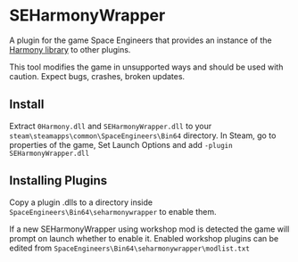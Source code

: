 # SEHarmonyWrapper

A plugin for the game Space Engineers that provides an instance of the [Harmony library](https://github.com/pardeike/Harmony) to other plugins.

This tool modifies the game in unsupported ways and should be used with caution. Expect bugs, crashes, broken updates.

## Install

Extract `0Harmony.dll` and `SEHarmonyWrapper.dll` to your `steam\steamapps\common\SpaceEngineers\Bin64` directory.
In Steam, go to properties of the game, Set Launch Options and add `-plugin SEHarmonyWrapper.dll`

## Installing Plugins

Copy a plugin .dlls to a directory inside `SpaceEngineers\Bin64\seharmonywrapper` to enable them.

If a new SEHarmonyWrapper using workshop mod is detected the game will prompt on launch whether to enable it. Enabled workshop plugins can be edited from `SpaceEngineers\Bin64\seharmonywrapper\modlist.txt`
